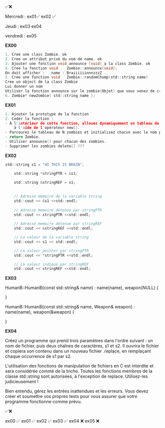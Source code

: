✅❌

Mercredi : 
ex01✅
ex02 ✅



Jeudi : 
ex03
ex04

vendredi : 
ex05



**EX00**

```c
1. Cree une class Zombie. ok
2. Cree un attribut privé du nom de name. ok
3. Ajouter une fonction void announce (void) a la class Zombie. ok
4. Cree la fonction void    Zombie::announce(void); 
On doit afficher :   name : BraiiiiiinnnzzzZ...
5. Cree une function void	Zombie::randomChump(std::string name)
Cree un object de la class Zombie
Lui donner un nom
Utiliser la fonction announce sur le zombie(Objet) que vous venez de creer.
6. Zombie* newZombie( std::string name );

```

**EX01**

```c
1. Ajouter le prototype de la function  
2. Coder la fonction :
- À l'intérieur de cette fonction, allouez dynamiquement un tableau de N objets Zombie 
    à l'aide de l'opérateur new[]. 
- Parcourez le tableau de N zombies et initialisez chacun avec le nom passé en paramètre.
- return Zombie. 
- Utiliser announce() pour chacun des zombies.
- Supprimer les zombies delete[] ??? 
```


**EX02**

```c
std::string s1 = "HI THIS IS BRAIN";

    std::string *stringPTR = &s1;
    
    std::string &stringREF = s1;
    
    
    // Adresse memoire de la variable string
    std::cout << &s1 <<std::endl;
    
    // Adresse memoire détenue par stringPTR 
    std::cout << stringPTR <<std::endl;
    
    // Adresse memoire détenue par stringREF
    std::cout << &stringREF <<std::endl;

    // La valeur de la variable string 
    std::cout << s1 << std::endl;

    // La valeur pointer par stringPTR
    std::cout << *stringPTR <<std::endl;

    // La valeur indiqué par stringREF
    std::cout << stringREF <<std::endl;
```

**EX03**

HumanB::HumanB(const std::string& name) : name(name), weapon(NULL) 
{
    
}


HumanB::HumanB(const std::string& name, Weapon& weapon) : name(name), weapon(&weapon)
{
    
}


**EX04**



Créez un programme qui prend trois paramètres dans l'ordre suivant : un nom de fichier, puis deux chaînes de caractères, s1 et s2.
Il ouvrira le fichier <nom de fichier> et copiera son contenu dans un nouveau fichier <nom de fichier>.replace, en remplaçant chaque occurrence de s1 par s2.

L'utilisation des fonctions de manipulation de fichiers en C est interdite et sera considérée comme de la triche.
Toutes les fonctions membres de la classe std::string sont autorisées, à l'exception de replace. Utilisez-les judicieusement !

Bien entendu, gérez les entrées inattendues et les erreurs. Vous devez créer et soumettre vos propres tests pour vous assurer que votre programme fonctionne comme prévu.




✅❌

ex00 ✅
ex01 ✅
ex02 ✅
ex03 ✅
ex04 ❌
ex05 ❌
